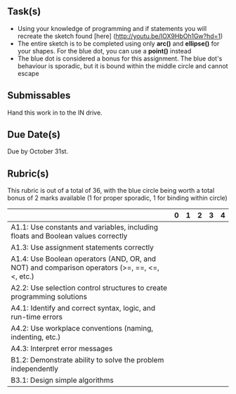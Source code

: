 Task(s)
-------
* Using your knowledge of programming and if statements you will recreate the sketch found [here] (http://youtu.be/IOX9HbOh1Gw?hd=1)
* The entire sketch is to be completed using only **arc()** and **ellipse()** for your shapes.  For the blue dot, you can use a **point()** instead
* The blue dot is considered a bonus for this assignment.  The blue dot's behaviour is sporadic, but it is bound within the middle circle and cannot escape

Submissables
------------
Hand this work in to the IN drive.

Due Date(s)
----------
Due by October 31st.

Rubric(s)
---------
This rubric is out of a total of 36, with the blue circle being worth a total bonus of 2 marks available (1 for proper sporadic, 1 for binding within circle)

| | 0 | 1 | 2 | 3 | 4 |
|-| - | - | - | - | - |
|A1.1: Use constants and variables, including floats and Boolean values correctly | | | | | |
|A1.3: Use assignment statements correctly | | | | | |
|A1.4: Use Boolean operators (AND, OR, and NOT) and comparison operators (>=, ==, <=, <, etc.)  | | | | | |
|A2.2: Use selection control structures to create programming solutions  | | | | | |
|A4.1: Identify and correct syntax, logic, and run-time errors  | | | | | |
|A4.2: Use workplace conventions (naming, indenting, etc.)  | | | | | |
|A4.3: Interpret error messages  | | | | | |
|B1.2: Demonstrate ability to solve the problem independently | | | | | |
|B3.1: Design simple algorithms  | | | | | |
